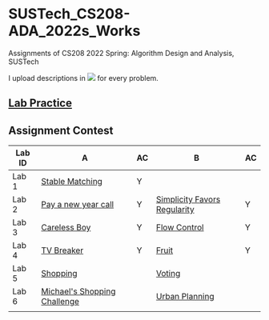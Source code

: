 # SUSTech_CS208-ADA_2022s_Works
Assignments of CS208 2022 Spring: Algorithm Design and Analysis, SUSTech

I upload descriptions in [![](https://img.shields.io/badge/-Markdown-white?style=flat&logo=markdown&logoColor=black)](https://www.markdownguide.org/) for every problem.

## [Lab Practice](Practices/)

## Assignment Contest

| Lab ID | A                                       | AC   | B                                       | AC   |
| ------ | --------------------------------------- | ---- | --------------------------------------- | ---- |
| Lab 1  | [Stable Matching](Lab1/)                | Y    |                                         |      |
| Lab 2  | [Pay a new year call](Lab2/A/)          | Y    | [Simplicity Favors Regularity](Lab2/B/) | Y    |
| Lab 3  | [Careless Boy](Lab3/A/)                 | Y    | [Flow Control](Lab3/B/)                 | Y    |
| Lab 4  | [TV Breaker](Lab4/A/)                   | Y    | [Fruit](Lab4/B/)                        | Y    |
| Lab 5  | [Shopping](Lab5/A/)                     |      | [Voting](Lab5/B/)                       |      |
| Lab 6  | [Michael's Shopping Challenge](Lab6/A/) |      | [Urban Planning](Lab6/B/)               |      |
|        |                                         |      |                                         |      |

